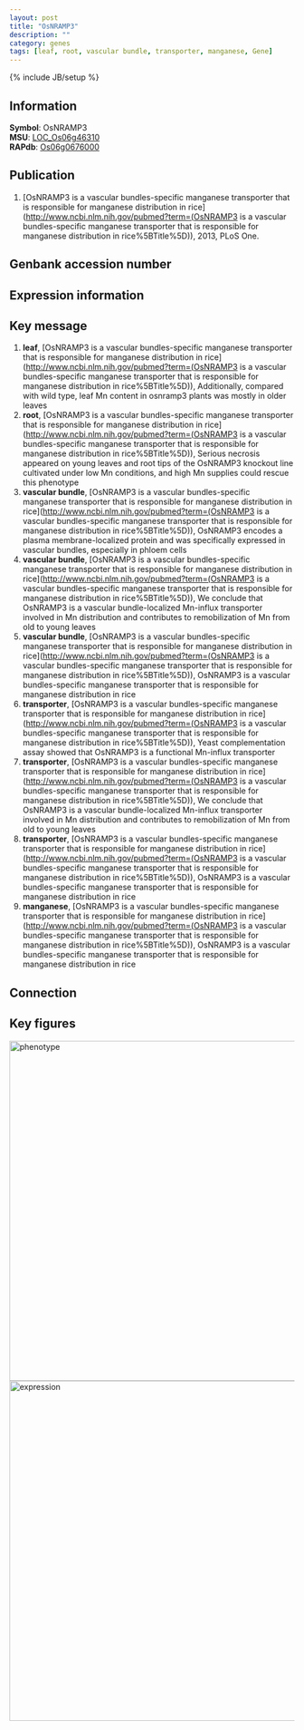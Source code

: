 ```yaml
---
layout: post
title: "OsNRAMP3"
description: ""
category: genes
tags: [leaf, root, vascular bundle, transporter, manganese, Gene]
---
```

{% include JB/setup %}

## Information
__Symbol__: OsNRAMP3  
__MSU__: [LOC_Os06g46310](http://rice.plantbiology.msu.edu/cgi-bin/ORF_infopage.cgi?orf=LOC_Os06g46310)  
__RAPdb__: [Os06g0676000](http://rapdb.dna.affrc.go.jp/viewer/gbrowse_details/irgsp1?name=Os06g0676000)  

## Publication
1. [OsNRAMP3 is a vascular bundles-specific manganese transporter that is responsible for manganese distribution in rice](http://www.ncbi.nlm.nih.gov/pubmed?term=(OsNRAMP3 is a vascular bundles-specific manganese transporter that is responsible for manganese distribution in rice%5BTitle%5D)), 2013, PLoS One.

## Genbank accession number

## Expression information

## Key message
1. __leaf__, [OsNRAMP3 is a vascular bundles-specific manganese transporter that is responsible for manganese distribution in rice](http://www.ncbi.nlm.nih.gov/pubmed?term=(OsNRAMP3 is a vascular bundles-specific manganese transporter that is responsible for manganese distribution in rice%5BTitle%5D)),  Additionally, compared with wild type, leaf Mn content in osnramp3 plants was mostly in older leaves
2. __root__, [OsNRAMP3 is a vascular bundles-specific manganese transporter that is responsible for manganese distribution in rice](http://www.ncbi.nlm.nih.gov/pubmed?term=(OsNRAMP3 is a vascular bundles-specific manganese transporter that is responsible for manganese distribution in rice%5BTitle%5D)),  Serious necrosis appeared on young leaves and root tips of the OsNRAMP3 knockout line cultivated under low Mn conditions, and high Mn supplies could rescue this phenotype
3. __vascular bundle__, [OsNRAMP3 is a vascular bundles-specific manganese transporter that is responsible for manganese distribution in rice](http://www.ncbi.nlm.nih.gov/pubmed?term=(OsNRAMP3 is a vascular bundles-specific manganese transporter that is responsible for manganese distribution in rice%5BTitle%5D)),  OsNRAMP3 encodes a plasma membrane-localized protein and was specifically expressed in vascular bundles, especially in phloem cells
4. __vascular bundle__, [OsNRAMP3 is a vascular bundles-specific manganese transporter that is responsible for manganese distribution in rice](http://www.ncbi.nlm.nih.gov/pubmed?term=(OsNRAMP3 is a vascular bundles-specific manganese transporter that is responsible for manganese distribution in rice%5BTitle%5D)),  We conclude that OsNRAMP3 is a vascular bundle-localized Mn-influx transporter involved in Mn distribution and contributes to remobilization of Mn from old to young leaves
5. __vascular bundle__, [OsNRAMP3 is a vascular bundles-specific manganese transporter that is responsible for manganese distribution in rice](http://www.ncbi.nlm.nih.gov/pubmed?term=(OsNRAMP3 is a vascular bundles-specific manganese transporter that is responsible for manganese distribution in rice%5BTitle%5D)), OsNRAMP3 is a vascular bundles-specific manganese transporter that is responsible for manganese distribution in rice
6. __transporter__, [OsNRAMP3 is a vascular bundles-specific manganese transporter that is responsible for manganese distribution in rice](http://www.ncbi.nlm.nih.gov/pubmed?term=(OsNRAMP3 is a vascular bundles-specific manganese transporter that is responsible for manganese distribution in rice%5BTitle%5D)),  Yeast complementation assay showed that OsNRAMP3 is a functional Mn-influx transporter
7. __transporter__, [OsNRAMP3 is a vascular bundles-specific manganese transporter that is responsible for manganese distribution in rice](http://www.ncbi.nlm.nih.gov/pubmed?term=(OsNRAMP3 is a vascular bundles-specific manganese transporter that is responsible for manganese distribution in rice%5BTitle%5D)),  We conclude that OsNRAMP3 is a vascular bundle-localized Mn-influx transporter involved in Mn distribution and contributes to remobilization of Mn from old to young leaves
8. __transporter__, [OsNRAMP3 is a vascular bundles-specific manganese transporter that is responsible for manganese distribution in rice](http://www.ncbi.nlm.nih.gov/pubmed?term=(OsNRAMP3 is a vascular bundles-specific manganese transporter that is responsible for manganese distribution in rice%5BTitle%5D)), OsNRAMP3 is a vascular bundles-specific manganese transporter that is responsible for manganese distribution in rice
9. __manganese__, [OsNRAMP3 is a vascular bundles-specific manganese transporter that is responsible for manganese distribution in rice](http://www.ncbi.nlm.nih.gov/pubmed?term=(OsNRAMP3 is a vascular bundles-specific manganese transporter that is responsible for manganese distribution in rice%5BTitle%5D)), OsNRAMP3 is a vascular bundles-specific manganese transporter that is responsible for manganese distribution in rice

## Connection

## Key figures
<img src="http://ricencode.github.io/images/OsNRAMP3.pheno.png" alt="phenotype"  style="width: 600px;"/>

<img src="http://ricencode.github.io/images/OsNRAMP3.exp.png" alt="expression"  style="width: 600px;"/>


